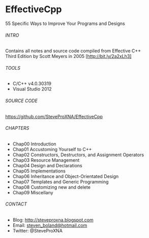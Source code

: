 # EffectiveCpp
55 Specific Ways to Improve Your Programs and Designs 

###### INTRO
Contains all notes and source code compiled from Effective C++
<br />
Third Edition by Scott Meyers in 2005 [http://bit.ly/2a2xLh3]

###### TOOLS
- C/C++ v4.0.30319
- Visual Studio 2012

###### SOURCE CODE
https://github.com/SteveProXNA/EffectiveCpp

###### CHAPTERS
- Chap00 Introduction 
- Chap01 Accustoming Yourself to C++
- Chap02 Constructors, Destructors, and Assignment Operators
- Chap03 Resource Management
- Chap04 Design and Declarations
- Chap05 Implementations
- Chap06 Inheritance and Object-Orientated Design
- Chap07 Templates and Generic Programming
- Chap08 Customizing new and delete
- Chap09 Miscellany

###### CONTACT
- Blog:		http://steveproxna.blogspot.com
- Email:	steven_boland@hotmail.com
- Twitter:	@SteveProXNA
